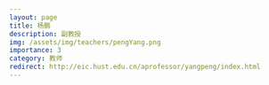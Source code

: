 ```yaml
---
layout: page
title: 杨鹏
description: 副教授
img: /assets/img/teachers/pengYang.png
importance: 3
category: 教师
redirect: http://eic.hust.edu.cn/aprofessor/yangpeng/index.html
---
```

